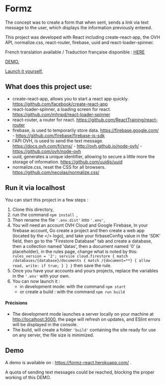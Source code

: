 # Formz
The concept was to create a form that when sent, sends a link via text message to the user, which displays the information previously entered.

This project was developed with React including create-react-app, the OVH API, normalize.css, react-router, firebase, uuid and react-loader-spinner.

French translation available / Traduction française disponible : [HERE](./README/README-Fr.md)

[DEMO.](#demo)

[Launch it yourself.](#run-it-via-localhost)

## What does this project use:
- create-react-app, allows you to start a react app quickly. https://github.com/facebook/create-react-app
- react-loader-spinner, a loading screen for react. https://github.com/mhnpd/react-loader-spinner
- react-router, a router for react. https://github.com/ReactTraining/react-router
- firebase, is used to temporarily store data. https://firebase.google.com/ - https://github.com/firebase/firebase-js-sdk
- l'API OVH, is used to send the text message. https://docs.ovh.com/fr/sms/ - http://ovh.github.io/node-ovh/ - https://github.com/ovh/node-ovh
- uuid, generates a unique identifier, allowing to secure a little more the storage of information. https://github.com/uuidjs/uuid
- normalize.css, reset the CSS for all browsers. https://github.com/necolas/normalize.css/

## Run it via localhost
You can start this project in a few steps :
1. Clone this directory,
2. run the command ```npm install ```,
3. Then rename the file ```'.env.dist'``` into ```'.env'```,
4. You will need an account OVH Cloud and Google Firebase,
In your firebase account,
Go create a project and then create a web app (located by the </> logo), and take your firbaseConfig value in the 'SDK' field,
then go to the "Firestore Database" tab and create a database, then a collection named 'datas', then a document named '0' (a placeholder), in the rules page, change what is noted by this: ```  rules_version = '2';
                                                                                                                     service cloud.firestore {
                                                                                                                     match /databases/{database}/documents {
                                                                                                                        match /{document=**} {
                                                                                                                            allow read, write: if true;
                                                                                                                            }
                                                                                                                        }
                                                                                                                     } ``` 
then save the rule.
5. Once you have your accounts and yours projects, replace the variables in the ```'.env'``` with your own.
6. You can now launch it :
    - in development mode: with the command ```npm start ```
    - or create a build : with the command ```npm run build ```
#### Précisions
- The development mode launches a server locally on your machine at [http://localhost:3000](http://localhost:3000), the page will refresh on updates, and ESlint errors will be displayed in the console.
- The build, will create a folder ```'build'``` containing the site ready for use on any server, the file size is minimized.

## Demo

A demo is available on : https://formz-react.herokuapp.com/ .

A quota of sending text messages could be reached, blocking the proper working of this DEMO.